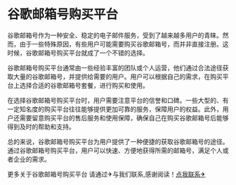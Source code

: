 # 谷歌邮箱号购买平台

谷歌邮箱号作为一种安全、稳定的电子邮件服务，受到了越来越多用户的青睐。然而，由于一些特殊原因，有些用户可能需要购买谷歌邮箱号，而并非直接注册。这时候，谷歌邮箱号购买平台就成了一个不错的选择。

谷歌邮箱号购买平台通常由一些经验丰富的团队或个人运营，他们通过合法途径获取大量的谷歌邮箱号，并提供给需要的用户。用户可以根据自己的需求，在购买平台上选择合适的谷歌邮箱号套餐，进行购买和使用。

在选择谷歌邮箱号购买平台时，用户需要注意平台的信誉和口碑。一些大型的、有一定知名度的购买平台往往能够提供更加可靠的服务，保障用户的权益。此外，用户还需要留意购买平台的售后服务和使用保障，确保自己在购买谷歌邮箱号后能够得到及时的帮助和支持。

总的来说，谷歌邮箱号购买平台为用户提供了一种便捷的获取谷歌邮箱号的途径。通过谷歌邮箱号购买平台，用户可以快速、方便地获得所需的邮箱号，满足个人或者企业的需求。

更多关于谷歌邮箱号购买平台 请通过✈与我们联系,感谢阅读！[点我联系✈](https://ad.G208.com)